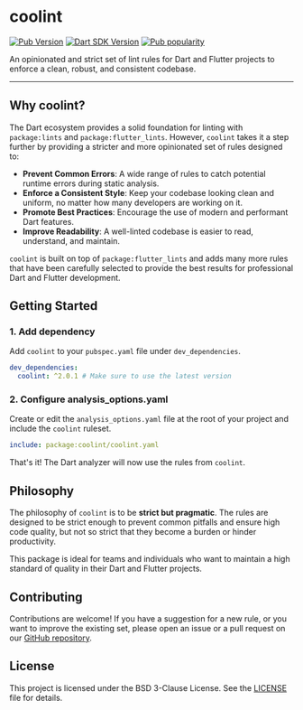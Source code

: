 # coolint

[![Pub Version](https://badgen.net/pub/v/coolint)](https://pub.dev/packages/coolint/)
[![Dart SDK Version](https://badgen.net/pub/sdk-version/coolint)](https://pub.dev/packages/coolint/)
[![Pub popularity](https://badgen.net/pub/popularity/coolint)](https://pub.dev/packages/coolint/score)

An opinionated and strict set of lint rules for Dart and Flutter projects to enforce a clean, robust, and consistent codebase.

---

## Why coolint?

The Dart ecosystem provides a solid foundation for linting with `package:lints` and `package:flutter_lints`. However, `coolint` takes it a step further by providing a stricter and more opinionated set of rules designed to:

-   **Prevent Common Errors**: A wide range of rules to catch potential runtime errors during static analysis.
-   **Enforce a Consistent Style**: Keep your codebase looking clean and uniform, no matter how many developers are working on it.
-   **Promote Best Practices**: Encourage the use of modern and performant Dart features.
-   **Improve Readability**: A well-linted codebase is easier to read, understand, and maintain.

`coolint` is built on top of `package:flutter_lints` and adds many more rules that have been carefully selected to provide the best results for professional Dart and Flutter development.

## Getting Started

### 1. Add dependency

Add `coolint` to your `pubspec.yaml` file under `dev_dependencies`.

```yaml
dev_dependencies:
  coolint: ^2.0.1 # Make sure to use the latest version
```

### 2. Configure analysis_options.yaml

Create or edit the `analysis_options.yaml` file at the root of your project and include the `coolint` ruleset.

```yaml
include: package:coolint/coolint.yaml
```

That's it! The Dart analyzer will now use the rules from `coolint`.

## Philosophy

The philosophy of `coolint` is to be **strict but pragmatic**. The rules are designed to be strict enough to prevent common pitfalls and ensure high code quality, but not so strict that they become a burden or hinder productivity.

This package is ideal for teams and individuals who want to maintain a high standard of quality in their Dart and Flutter projects.

## Contributing

Contributions are welcome! If you have a suggestion for a new rule, or you want to improve the existing set, please open an issue or a pull request on our [GitHub repository](https://github.com/coolosos/coolint).

## License

This project is licensed under the BSD 3-Clause License. See the [LICENSE](LICENSE) file for details.